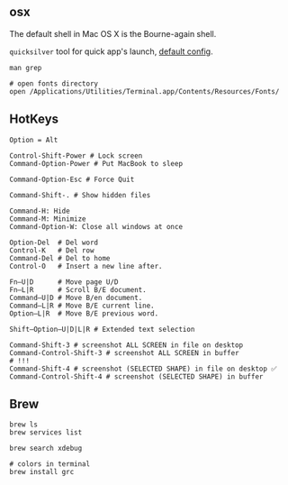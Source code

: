 osx
-

The default shell in Mac OS X is the Bourne-again shell.

`quicksilver` tool for quick app's launch,
[default config](https://monosnap.com/file/UH48Ulyzm6IzKxhlWqBuozkAOgciUQ).

````
man grep

# open fonts directory
open /Applications/Utilities/Terminal.app/Contents/Resources/Fonts/
````

## HotKeys

````
Option = Alt

Control-Shift-Power # Lock screen
Command-Option-Power # Put MacBook to sleep

Command-Option-Esc # Force Quit

Command-Shift-. # Show hidden files
````

````
Command-H: Hide
Command-M: Minimize
Command-Option-W: Close all windows at once
````

````
Option-Del  # Del word
Control-K   # Del row
Command-Del # Del to home
Control-O   # Insert a new line after.

Fn–U|D      # Move page U/D
Fn–L|R      # Scroll B/E document.
Command–U|D # Move B/en document.
Command–L|R # Move B/E current line.
Option–L|R  # Move B/E previous word.

Shift–Option–U|D|L|R # Extended text selection

Command-Shift-3 # screenshot ALL SCREEN in file on desktop
Command-Control-Shift-3 # screenshot ALL SCREEN in buffer
# !!!
Command-Shift-4 # screenshot (SELECTED SHAPE) in file on desktop ✅
Command-Control-Shift-4 # screenshot (SELECTED SHAPE) in buffer
````

## Brew

````
brew ls
brew services list

brew search xdebug

# colors in terminal
brew install grc
````
